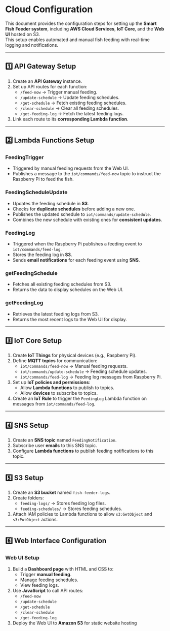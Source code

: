 # Cloud Configuration

This document provides the configuration steps for setting up the **Smart Fish Feeder system**, including **AWS Cloud Services**, **IoT Core**, and the **Web UI** hosted on S3.  
This setup enables automated and manual fish feeding with real-time logging and notifications.

---

## 1️⃣ API Gateway Setup

1. Create an **API Gateway** instance.
2. Set up API routes for each function:
   - `/feed-now` → Trigger manual feeding.
   - `/update-schedule` → Update feeding schedules.
   - `/get-schedule` → Fetch existing feeding schedules.
   - `/clear-schedule` → Clear all feeding schedules.
   - `/get-feeding-log` → Fetch the latest feeding logs.
3. Link each route to its **corresponding Lambda function**.

---

## 2️⃣ Lambda Functions Setup

### FeedingTrigger
- Triggered by manual feeding requests from the Web UI.
- Publishes a message to the `iot/commands/feed-now` topic to instruct the Raspberry Pi to feed the fish.

### FeedingScheduleUpdate
- Updates the feeding schedule in **S3**.
- Checks for **duplicate schedules** before adding a new one.
- Publishes the updated schedule to `iot/commands/update-schedule`.
- Combines the new schedule with existing ones for **consistent updates**.

### FeedingLog
- Triggered when the Raspberry Pi publishes a feeding event to `iot/commands/feed-log`.
- Stores the feeding log in **S3**.
- Sends **email notifications** for each feeding event using **SNS**.

### getFeedingSchedule
- Fetches all existing feeding schedules from S3.
- Returns the data to display schedules on the Web UI.

### getFeedingLog
- Retrieves the latest feeding logs from S3.
- Returns the most recent logs to the Web UI for display.

---

## 3️⃣ IoT Core Setup

1. Create **IoT Things** for physical devices (e.g., Raspberry Pi).
2. Define **MQTT topics** for communication:
   - `iot/commands/feed-now` → Manual feeding requests.
   - `iot/commands/update-schedule` → Feeding schedule updates.
   - `iot/commands/feed-log` → Feeding log messages from Raspberry Pi.
3. Set up **IoT policies and permissions**:
   - Allow **Lambda functions** to publish to topics.
   - Allow **devices** to subscribe to topics.
4. Create an **IoT Rule** to trigger the `FeedingLog` Lambda function on messages from `iot/commands/feed-log`.

---

## 4️⃣ SNS Setup

1. Create an **SNS topic** named `FeedingNotification`.
2. Subscribe user **emails** to this SNS topic.
3. Configure **Lambda functions** to publish feeding notifications to this topic.

---

## 5️⃣ S3 Setup

1. Create an **S3 bucket** named `fish-feeder-logs`.
2. Create folders:
   - `feeding-logs/` → Stores feeding log files.
   - `feeding-schedules/` → Stores feeding schedules.
3. Attach IAM policies to Lambda functions to allow `s3:GetObject` and `s3:PutObject` actions.

---

## 6️⃣ Web Interface Configuration

### Web UI Setup
1. Build a **Dashboard page** with HTML and CSS to:
   - Trigger **manual feeding**.
   - Manage feeding schedules.
   - View feeding logs.
2. Use **JavaScript** to call API routes:
   - `/feed-now`
   - `/update-schedule`
   - `/get-schedule`
   - `/clear-schedule`
   - `/get-feeding-log`
3. Deploy the Web UI to **Amazon S3** for static website hosting
